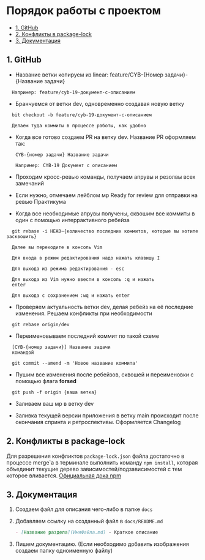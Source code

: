 # Порядок работы с проектом <!-- omit in toc -->
- [1. GitHub](#1-github)
- [2. Конфликты в package-lock](#2-Конфликты-в-package-lock)
- [3. Документация](#3-документация)


## 1. GitHub
- Название ветки копируем из linear: feature/СYB-{Номер задачи}-{Название задачи}
```
  Например: feature/cyb-19-документ-с-описанием
```

- Бранчуемся от ветки dev, одновременно создавая новую ветку
```
  bit checkout -b feature/cyb-19-документ-с-описанием

  Делаем туда коммиты в процессе работы, как удобно
```

- Когда все готово создаем PR на ветку dev. 
  Название PR оформляем так:
  ```
  CYB-{номер задачи} Название задачи

  Например: CYB-19 Документ с описанием
  ```

- Проходим кросс-ревью команды, получаем апрувы и резолвы всех замечаний

- Если нужно, отмечаем лейблом мр Ready for review для отправки на ревью Практикума

- Когда все необходимые апрувы получены, сквошим все коммиты в один с помощью интеррактивного ребейза 
```
  git rebase -i HEAD~{количество последних коммитов, которые вы хотите засквошить}

  Далее вы переходите в консоль Vim

  Для входа в режим редактирования надо нажать клавишу I

  Для выхода из режима редактирования - esc

  Для выхода из Vim нужно ввести в консоль :q и нажать 
  enter

  Для выхода с сохранением :wq и нажать enter
```

- Проверяем актуальность ветки dev, делая ребейз на её последние изменения. Решаем конфликты при необходимости
```
  git rebase origin/dev
```

- Переименовываем последний коммит по такой схеме
```
  [CYB-{номер задачи}] Название задачи
  командой

  git commit --amend -m 'Новое название коммита'
```

- Пушим все изменения после ребейзов, сквошей и переименовки с помощью флага **forsed**
```
  git push -f origin {ваша ветка}
```

- Заливаем ваш мр в ветку dev

- Заливка текущей версии приложения в ветку main происходит после окончания спринта и ретроспективы. Оформляется Changelog


## 2. Конфликты в package-lock
Для разрешения конфликтов `package-lock.json` файла достаточно в процессе merge\`а в терминале выполнить команду `npm install`, которая объединит текущие дерево зависимостей/подзависимостей с тем которое вливается. [Официальная дока npm](https://docs.npmjs.com/cli/v6/configuring-npm/package-locks#resolving-lockfile-conflicts)

## 3. Документация
1. Создаем файл для описания чего-либо в папке `docs`
2. Добавляем ссылку на созданный файл в `docs/README.md`

   ```markdown
   - [Название раздела](ИмяФайла.md) - Краткое описание
   ```

3. Пишем документацию. (Если необходимо добавить изображения создаем папку одноименную файлу)
